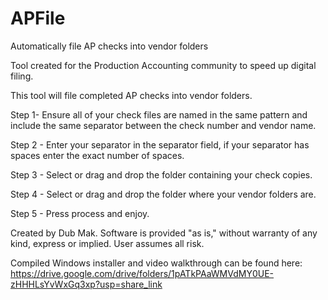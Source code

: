 # APFile
Automatically file AP checks into vendor folders

Tool created for the Production Accounting community to speed up digital filing.

This tool will file completed AP checks into vendor folders.


Step 1- Ensure all of your check files are named in the same pattern and include the same separator between the check number and vendor name.

Step 2 - Enter your separator in the separator field, if your separator has spaces enter the exact number of spaces.

Step 3 - Select or drag and drop the folder containing your check copies.

Step 4 - Select or drag and drop the folder where your vendor folders are.

Step 5 - Press process and enjoy.

Created by Dub Mak. Software is provided "as is," without warranty of any kind, express or implied. User assumes all risk. 

Compiled Windows installer and video walkthrough can be found here: https://drive.google.com/drive/folders/1pATkPAaWMVdMY0UE-zHHHLsYvWxGq3xp?usp=share_link

